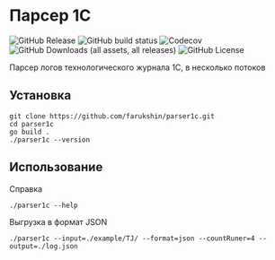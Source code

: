 # Парсер 1С

![GitHub Release](https://img.shields.io/github/v/release/farukshin/parser1c)
![GitHub build status](https://github.com/farukshin/parser1c/actions/workflows/parser1c.yml/badge.svg)
![Codecov](https://img.shields.io/codecov/c/github/farukshin/parser1c)
![GitHub Downloads (all assets, all releases)](https://img.shields.io/github/downloads/farukshin/parser1c/total?color=green)
![GitHub License](https://img.shields.io/github/license/farukshin/parser1c)


Парсер логов технологического журнала 1С, в несколько потоков

## Установка

```
git clone https://github.com/farukshin/parser1c.git
cd parser1c
go build .
./parser1c --version
```

## Использование

Справка
```
./parser1c --help
```

Выгрузка в формат JSON
```
./parser1c --input=./example/TJ/ --format=json --countRuner=4 --output=./log.json
```
